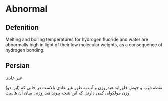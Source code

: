 # Abnormal

## Defenition
Melting and boiling temperatures for hydrogen fluoride and water are abnormally high in light of their low molecular weights, as a consequence of hydrogen bonding.

## Persian
غیر عادی

نقطه ذوب و جوش فلوراید هیدروژن و آب به طور غیر عادی بالاست در حالی که (این دو) وزن مولکولی کمی دارند، که این نتیجه پیوند هیدروژنی میان آن هاست.